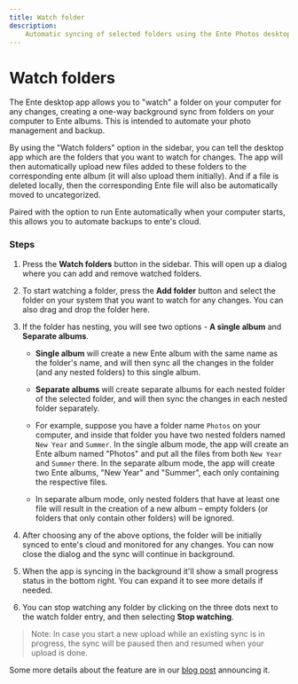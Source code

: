```yaml
---
title: Watch folder
description:
    Automatic syncing of selected folders using the Ente Photos desktop app
---
```


# Watch folders

The Ente desktop app allows you to "watch" a folder on your computer for any
changes, creating a one-way background sync from folders on your computer to
Ente albums. This is intended to automate your photo management and backup.

By using the "Watch folders" option in the sidebar, you can tell the desktop app
which are the folders that you want to watch for changes. The app will then
automatically upload new files added to these folders to the corresponding ente
album (it will also upload them initially). And if a file is deleted locally,
then the corresponding Ente file will also be automatically moved to
uncategorized.

Paired with the option to run Ente automatically when your computer starts, this
allows you to automate backups to ente's cloud.

### Steps

1. Press the **Watch folders** button in the sidebar. This will open up a dialog
   where you can add and remove watched folders.

2. To start watching a folder, press the **Add folder** button and select the
   folder on your system that you want to watch for any changes. You can also
   drag and drop the folder here.

3. If the folder has nesting, you will see two options - **A single album** and
   **Separate albums**.

    - **Single album** will create a new Ente album with the same name as the
      folder's name, and will then sync all the changes in the folder (and any
      nested folders) to this single album.

    - **Separate albums** will create separate albums for each nested folder of
      the selected folder, and will then sync the changes in each nested folder
      separately.

    - For example, suppose you have a folder name `Photos` on your computer, and
      inside that folder you have two nested folders named `New Year` and
      `Summer`. In the single album mode, the app will create an Ente album
      named "Photos" and put all the files from both `New Year` and `Summer`
      there. In the separate album mode, the app will create two Ente albums,
      "New Year" and "Summer", each only containing the respective files.

    - In separate album mode, only nested folders that have at least one file
      will result in the creation of a new album – empty folders (or folders
      that only contain other folders) will be ignored.

4. After choosing any of the above options, the folder will be initially synced
   to ente's cloud and monitored for any changes. You can now close the dialog
   and the sync will continue in background.

5. When the app is syncing in the background it'll show a small progress status
   in the bottom right. You can expand it to see more details if needed.

6. You can stop watching any folder by clicking on the three dots next to the
   watch folder entry, and then selecting **Stop watching**.

> Note: In case you start a new upload while an existing sync is in progress,
> the sync will be paused then and resumed when your upload is done.

Some more details about the feature are in our
[blog post](http://ente.io/blog/watch-folders) announcing it.
